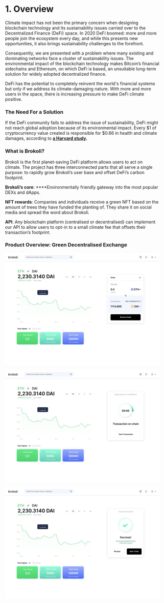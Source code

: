 # 1. Overview

Climate impact has not been the primary concern when designing blockchain technology and its sustainability issues carried over to the Decentralized Finance \(DeFi\) space. In 2020 DeFi boomed: more and more people join the ecosystem every day, and while this presents new opportunities, it also brings sustainability challenges to the forefront.

Consequently, we are presented with a problem where many existing and dominating networks face a cluster of sustainability issues. The environmental impact of the blockchain technology makes Bitcoin’s financial sidechains and Ethereum, on which DeFi is based, an unsuitable long-term solution for widely adopted decentralized finance. 

DeFi has the potential to completely reinvent the world's financial systems but only if we address its climate-damaging nature. With more and more users in the space, there is increasing pressure to make DeFi climate positive.

### **The Need For a Solution**

If the DeFi community fails to address the issue of sustainability, DeFi might not reach global adoption because of its environmental impact. Every $1 of cryptocurrency value created is responsible for $0.66 in health and climate damages, according to [**a Harvard study**](https://dash.harvard.edu/bitstream/handle/1/37365412/MARTYNOV-DOCUMENT-2020.pdf?sequence=1)**.**

### **What is Brokoli?**

Brokoli is the first planet-saving DeFi platform allows users to act on climate. The project has three interconnected parts that all serve a single purpose: to rapidly grow Brokoli’s user base and offset DeFi’s carbon footprint.

**Brokoli’s core**: ****Environmentally friendly gateway into the most popular DEXs and dApps.

**NFT rewards**: Companies and individuals receive a green NFT based on the amount of trees they have funded the planting of. They share it on social media and spread the word about Brokoli.

**API**: Any blockchain platform \(centralised or decentralised\) can implement our API to allow users to opt-in to a small climate fee that offsets their transaction’s footprint.

### Product Overview: Green Decentralised Exchange

![DEX Trading Screen](.gitbook/assets/photo_2021-07-30-13.14.47.jpeg)

![Transaction Pending](.gitbook/assets/photo_2021-07-30-13.16.37.jpeg)

![Transaction Completed](.gitbook/assets/photo_2021-07-30-13.17.12.jpeg)



